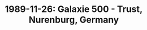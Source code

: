 ---
layout: show
title: '1989-11-26: Galaxie 500 - Trust, Nurenburg, Germany'
name: 1989-11-26-galaxie-500-trust-nurenburg-germany
artist: 'Galaxie 500'
show-venue: 'Trust, Nurenburg, Germany'
show-setlist: [
  "Flowers",
  "Tell Me",
  "Decomposing Trees",
  "Snowstorm",
  "Plastic Bird",
  "Temperature's Rising",
  "Don't Let Our Youth Go To Waste [Jonathan Richman]",
  "When Will You Come Home",
  "Blue Thunder",
  "Ceremony [Joy Division]",
  "Here She Comes Now [Velvet Underground] "
  ]
show-date: 1989-11-26
category: 1989
show-radio: 
show-lastfm: 
show-cancelled: 
performers: [
  "Dean Wareham - guitar/vocals",
  "Naomi Yang - bass/vocals",
  "Damon Krukowski - drums"
  ]
facebook-event-url: 
show-poster-url: 
show-ticket-url: 
show-venue-website: 
show-additional: 
---